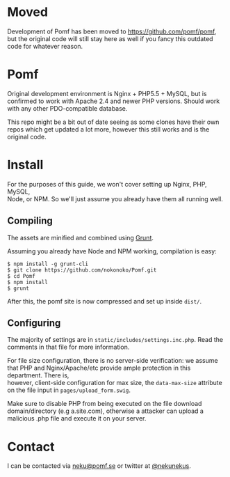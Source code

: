 # Moved
Development of Pomf has been moved to https://github.com/pomf/pomf, but the original code will still stay here as well if you fancy this outdated code for whatever reason.




# Pomf
Original development environment is Nginx + PHP5.5 + MySQL, but is confirmed to work with Apache 2.4
and newer PHP versions. Should work with any other PDO-compatible database.	

This repo might be a bit out of date seeing as some clones have their own repos which get updated a lot more, however this still works and is the original code.	

# Install	
For the purposes of this guide, we won't cover setting up Nginx, PHP, MySQL,	
Node, or NPM.  So we'll just assume you already have them all running well.	

## Compiling	
The assets are minified and combined using [Grunt](http://gruntjs.com/).	

Assuming you already have Node and NPM working, compilation is easy:	
```	
$ npm install -g grunt-cli	
$ git clone https://github.com/nokonoko/Pomf.git	
$ cd Pomf	
$ npm install	
$ grunt	
```	
After this, the pomf site is now compressed and set up inside `dist/`.	

## Configuring	
The majority of settings are in `static/includes/settings.inc.php`.  Read the 	
comments in that file for more information.	

For file size configuration, there is no server-side verification: we assume 	
that PHP and Nginx/Apache/etc provide ample protection in this department.  There is,	
however, client-side configuration for max size, the `data-max-size` attribute	
on the file input in `pages/upload_form.swig`.	

Make sure to disable PHP from being executed on the file download domain/directory (e.g a.site.com), otherwise a attacker can upload a malicious .php file and execute it on your server.	

# Contact	
I can be contacted via neku@pomf.se or twitter at [@nekunekus](https://twitter.com/nekunekus).
